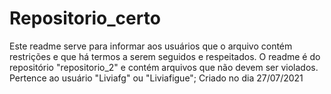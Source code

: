 # Repositorio_certo
Este readme serve para informar aos usuários que o arquivo contém restrições e que há termos a serem seguidos e respeitados. O readme é do repositório "repositorio_2" e contém arquivos que não devem ser violados. Pertence ao usuário "Liviafg" ou "Liviafigue"; 
Criado no dia 27/07/2021
